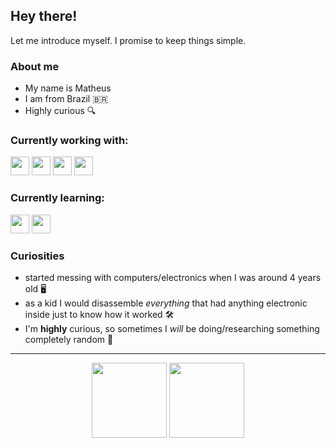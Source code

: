 ## Hey there!

Let me introduce myself. I promise to keep things simple.

### About me

- My name is Matheus
- I am from Brazil 🇧🇷
- Highly curious 🔍

### Currently working with:

<div>
  <img height="30rem" src="https://img.shields.io/badge/php-%23777BB4.svg?style=for-the-badge&logo=php&logoColor=white"/>
  <img height="30rem" src="https://img.shields.io/badge/laravel-%23FF2D20.svg?style=for-the-badge&logo=laravel&logoColor=white"/>
 	<img height="30rem" src="https://img.shields.io/badge/javascript-%23323330.svg?style=for-the-badge&logo=javascript&logoColor=%23F7DF1E"/>
  <img height="30rem" src="https://img.shields.io/badge/react-%2320232a.svg?style=for-the-badge&logo=react&logoColor=%2361DAFB"/>
</div>

### Currently learning:

<div>
  <img height="30rem" src="https://img.shields.io/badge/AWS-%23FF9900.svg?style=for-the-badge&logo=amazon-aws&logoColor=white"/>
  <img height="30rem" src="https://img.shields.io/badge/github%20actions-%232671E5.svg?style=for-the-badge&logo=githubactions&logoColor=white"/>
</div>


### Curiosities

- started messing with computers/electronics when I was around 4 years old 🖥️
- as a kid I would disassemble _everything_ that had anything electronic inside just to know how it worked  🛠️
- I'm **highly** curious, so sometimes I _will_ be doing/researching something completely random  🤔

---

<div align="center">
  <img height="120em" src="https://github-readme-stats-neon-one-98.vercel.app/api?username=mhpsantos&show_icons=true&theme=panda&include_all_commits=true&count_private=true&hide_border=true&custom_title=My+GitHub+Stats&hide=stars,issues"/>
  <img height="120em" src="https://github-readme-stats-neon-one-98.vercel.app/api/top-langs/?username=mhpsantos&layout=compact&langs_count=5&theme=panda&hide_border=true&hide=SCSS,Blade,CSS"
</div>
